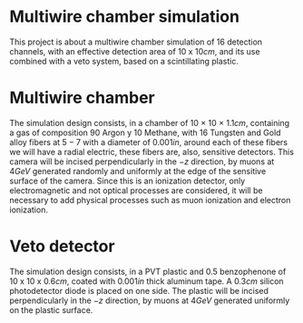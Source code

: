 # Multiwire chamber simulation
This project is about a multiwire chamber simulation of 16 detection channels, with an effective detection area of $10$ x $10cm$, and its use combined with a veto system, based on a scintillating plastic.

# Multiwire chamber
The simulation design consists, in a chamber of $10$ × $10$ × $1.1cm$, containing a gas of composition $90%$ Argon y $10%$ Methane, with 16 Tungsten and Gold alloy fibers at $5-7%$ with a diameter of $0.001in$, around each of these fibers we will have a radial electric, these fibers are, also, sensitive detectors. This camera will be incised perpendicularly in the $-z$ direction, by muons at $4GeV$ generated randomly and uniformly at the edge of the sensitive surface of the camera. Since this is an ionization detector, only electromagnetic and not optical processes are considered, it will be necessary to add physical processes such as muon ionization and electron ionization.

# Veto detector
The simulation design consists, in a PVT plastic and $0.5%$ benzophenone of $10$ x $10$ x $0.6cm$, coated with $0.001in$ thick aluminum tape. A $0.3cm$ silicon photodetector diode is placed on one side. The plastic will be incised perpendicularly in the $-z$ direction, by muons at $4GeV$ generated uniformly on the plastic surface. 
